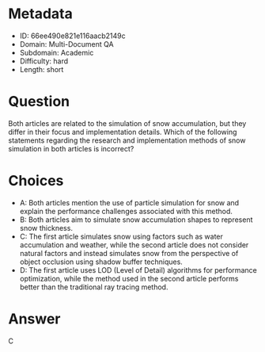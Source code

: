 # Metadata

- ID: 66ee490e821e116aacb2149c
- Domain: Multi-Document QA
- Subdomain: Academic
- Difficulty: hard
- Length: short

# Question

Both articles are related to the simulation of snow accumulation, but they differ in their focus and implementation details. Which of the following statements regarding the research and implementation methods of snow simulation in both articles is incorrect?

# Choices

- A: Both articles mention the use of particle simulation for snow and explain the performance challenges associated with this method.
- B: Both articles aim to simulate snow accumulation shapes to represent snow thickness.
- C: The first article simulates snow using factors such as water accumulation and weather, while the second article does not consider natural factors and instead simulates snow from the perspective of object occlusion using shadow buffer techniques.
- D: The first article uses LOD (Level of Detail) algorithms for performance optimization, while the method used in the second article performs better than the traditional ray tracing method.

# Answer

C

